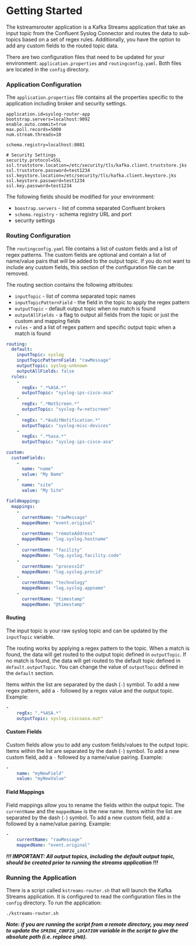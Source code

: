 # Getting Started

The kstreamsrouter application is a Kafka Streams application that take an input topic from the 
Confluent Syslog Connector and routes the data to sub-topics based on a set of regex rules.
Additionally, you have the option to add any custom fields to the routed topic data.

There are two configuration files that need to be updated for your environment: `application.properties`
and `routingconfig.yaml`. Both files are located in the `config` directory.

### Application Configuration
The `application.properties` file contains all the properties specific to the application including broker and security settings.

```properties
application.id=syslog-router-app
bootstrap.servers=localhost:9092
enable.auto.commit=true
max.poll.records=5000
num.stream.threads=10

schema.registry=localhost:8081

# Security Settings
security.protocol=SSL
ssl.truststore.location=/etc/security/tls/kafka.client.truststore.jks
ssl.truststore.password=test1234
ssl.keystore.location=/etc/security/tls/kafka.client.keystore.jks
ssl.keystore.password=test1234
ssl.key.password=test1234
```

The following fields should be modified for your environment:
* `boostrap.servers` - list of comma separated Confluent brokers
* `schema.registry` - schema registry URL and port
* security settings

### Routing Configuration
The `routingconfig.yaml` file contains a list of custom fields and a list of regex patterns. The custom fields are optional and contain a list of name/value pairs that will be added to the output topic. If you do not want to include any custom fields, this section of the configuration file can be removed.

The routing section contains the following attributes:
* `inputTopic` - list of comma separated topic names
* `inputTopicPatternField` - the field in the topic to apply the regex pattern
* `outputTopic` - default output topic when no match is found
* `outputAllFields` - a flag to output all fields from the topic or just the custom and mapping fields
* `rules` -  and a list of regex pattern and specific output topic when a match is found


```yaml
routing:
  default:
    inputTopic: syslog
    inputTopicPatternField: "rawMessage"
    outputTopic: syslog-unknown
    outputAllFields: false
  rules:
    -
      regEx: ".*%ASA.*"
      outputTopic: "syslog-ips-cisco-asa"
    -
      regEx: ".*NetScreen.*"
      outputTopic: "syslog-fw-netscreen"
    -
      regEx: ".*AuditNotification.*"
      outputTopic: "syslog-misc-devices"
    -
      regEx: ".*%asa.*"
      outputTopic: "syslog-ips-cisco-asa"

custom:
  customFields:
    -
      name: "name"
      value: "My Name"
    -
      name: "site"
      value: "My Site"

fieldmapping:
  mappings:
    -
      currentName: "rawMessage"
      mappedName: "event.original"
    -
      currentName: "remoteAddress"
      mappedName: "log.syslog.hostname"
    -
      currentName: "facility"
      mappedName: "log.syslog.facility.code"
    -
      currentName: "processId"
      mappedName: "log.syslog.procid"
    -
      currentName: "technology"
      mappedName: "log.syslog.appname"
    -
      currentName: "timestamp"
      mappedName: "@timestamp"
```


#### Routing
The input topic is your raw syslog topic and can be updated by the `inputTopic` variable.

The routing works by applying a regex pattern to the topic. When a match is found, the data will get routed to the output topic defined in `outputTopic`. If no match is found, the data will get routed to the default topic defined in `default.outputTopic`. You can change the value of `outputTopic` defined in the `default` section. 

Items within the list are separated by the dash (`-`) symbol. To add a new regex pattern, add a `-` followed by a regex value and the output topic. Example:

```yaml
-
    regEx: ".*%ASA.*"
    outputTopic: syslog.ciscoasa.out"
```

#### Custom Fields
Custom fields allow you to add any custom fields/values to the output topic. Items within the list are separated by the dash (`-`) symbol. To add a new custom field, add a `-` followed by a name/value pairing. Example:

```yaml
-
    name: "myNewField"
    value: "myNewValue"
```

#### Field Mappings
Field mappings allow you to rename the fields within the output topic. The `currentName` and the `mappedName` is the new name. Items within the list are separated by the dash (`-`) symbol. To add a new custom field, add a `-` followed by a name/value pairing. Example:

```yaml
-
    currentName: "rawMessage"
    mappedName: "event.original"
```

***!!! IMPORTANT: All output topics, including the default output topic, should be created prior to running the streams application !!!***

### Running the Application
There is a script called `kstreams-router.sh` that will launch the Kafka Streams application. It is
configured to read the configuration files in the `config` directory. To run the application:

````
./kstreams-router.sh
````

***Note: if you are running the script from a remote directory, you may need to update the 
`SPRING_CONFIG_LOCATION` variable in the script to give the absolute path (i.e. replace `$PWD`).***